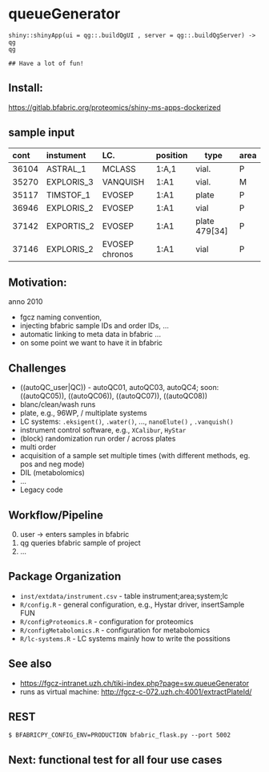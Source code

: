 # queueGenerator

```{r}
shiny::shinyApp(ui = qg::.buildQgUI , server = qg::.buildQgServer) -> qg
qg

## Have a lot of fun!
```
## Install:

https://gitlab.bfabric.org/proteomics/shiny-ms-apps-dockerized

## sample input

cont | instument  |LC.         | position | type  | area
:----|:--------|:-------|:---------|-------|-- 
36104     | ASTRAL_1   | MCLASS     | 1:A,1    | vial. | P
35270     | EXPLORIS_3 | VANQUISH   | 1:A1     | vial. | M
35117     | TIMSTOF_1  | EVOSEP     | 1:A1     | plate | P
36946     | EXPLORIS_2 | EVOSEP     | 1:A1     | vial  | P
37142     | EXPORTIS_2 | EVOSEP     | 1:A1     | plate 479[34]  | P
37146     | EXPLORIS_2 | EVOSEP chronos    | 1:A1     | vial  | P

## Motivation:

anno 2010

* fgcz naming convention,
* injecting bfabric sample IDs and order IDs, ...
* automatic linking to meta data in bfabric ...
* on some point we want to have it in bfabric 
    
## Challenges 

* ((autoQC_user|QC)) - autoQC01, autoQC03, autoQC4; soon: ((autoQC05)), ((autoQC06)), ((autoQC07)), ((autoQC08))
* blanc/clean/wash runs
* plate, e.g., 96WP, / multiplate systems
* LC systems: `.eksigent()`, `.water()`, ..., `nanoElute()` ,  `.vanquish()`
* instrument control software, e.g., `XCalibur`, `HyStar`
* (block) randomization run order / across plates
* multi order
* acquisition of a sample set multiple times (with different methods, eg. pos and neg mode)
* DIL (metabolomics)
* ...
* Legacy code

## Workflow/Pipeline

0. user -> enters samples in bfabric
1. qg queries bfabric sample of project
2. ...


## Package Organization

* `inst/extdata/instrument.csv` - table instrument;area;system;lc
* `R/config.R` - general configuration, e.g., Hystar driver, insertSample FUN
* `R/configProteomics.R` - configuration for proteomics
* `R/configMetabolomics.R`  - configuration for metabolomics
* `R/lc-systems.R` - LC systems mainly how to write the possitions

## See also

* https://fgcz-intranet.uzh.ch/tiki-index.php?page=sw.queueGenerator
* runs as virtual machine: http://fgcz-c-072.uzh.ch:4001/extractPlateId/ 

## REST

```
$ BFABRICPY_CONFIG_ENV=PRODUCTION bfabric_flask.py --port 5002
```

## Next: functional test for all four use cases
